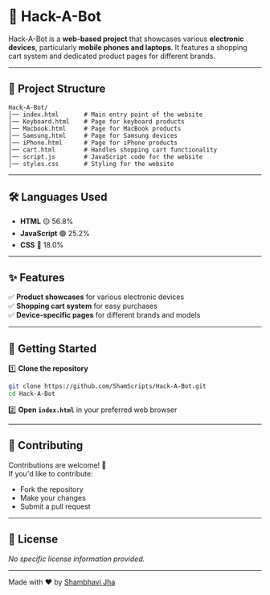 # 🚀 Hack-A-Bot  

Hack-A-Bot is a **web-based project** that showcases various **electronic devices**, particularly **mobile phones and laptops**. It features a shopping cart system and dedicated product pages for different brands.  

---

## 📂 Project Structure  

```
Hack-A-Bot/
│── index.html       # Main entry point of the website  
│── Keyboard.html    # Page for keyboard products  
│── Macbook.html     # Page for MacBook products  
│── Samsung.html     # Page for Samsung devices  
│── iPhone.html      # Page for iPhone products  
│── cart.html        # Handles shopping cart functionality  
│── script.js        # JavaScript code for the website  
│── styles.css       # Styling for the website  
```

---

## 🛠 Languages Used  

- **HTML** 🟡 56.8%  
- **JavaScript** 🟢 25.2%  
- **CSS** 🔵 18.0%  

---

## ✨ Features  

✅ **Product showcases** for various electronic devices  
✅ **Shopping cart system** for easy purchases  
✅ **Device-specific pages** for different brands and models  

---

## 🚀 Getting Started  

1️⃣ **Clone the repository**  
   ```sh
   git clone https://github.com/ShamScripts/Hack-A-Bot.git
   cd Hack-A-Bot
   ```
2️⃣ **Open `index.html`** in your preferred web browser  

---

## 🤝 Contributing  

Contributions are welcome! 🚀  
If you'd like to contribute:  
- Fork the repository  
- Make your changes  
- Submit a pull request  

---

## 📜 License  

_No specific license information provided._  

---

Made with ❤️ by [Shambhavi Jha](https://github.com/ShamScripts)  

